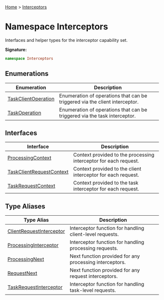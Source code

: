 [Home](../index.md) &gt; [Interceptors](./interceptors.md)

# Namespace Interceptors

Interfaces and helper types for the interceptor capability set.

<b>Signature:</b>

```typescript
namespace Interceptors 
```

## Enumerations

|  Enumeration | Description |
|  --- | --- |
|  [TaskClientOperation](./interceptors/enums/taskclientoperation.md) | Enumeration of operations that can be triggered via the client interceptor. |
|  [TaskOperation](./interceptors/enums/taskoperation.md) | Enumeration of operations that can be triggered via the task interceptor. |

## Interfaces

|  Interface | Description |
|  --- | --- |
|  [ProcessingContext](./interceptors/interfaces/processingcontext.md) | Context provided to the processing interceptor for each request. |
|  [TaskClientRequestContext](./interceptors/interfaces/taskclientrequestcontext.md) | Context provided to the client interceptor for each request. |
|  [TaskRequestContext](./interceptors/interfaces/taskrequestcontext.md) | Context provided to the task interceptor for each request. |

## Type Aliases

|  Type Alias | Description |
|  --- | --- |
|  [ClientRequestInterceptor](./interceptors/types/clientrequestinterceptor.md) | Interceptor function for handling client-level requests. |
|  [ProcessingInterceptor](./interceptors/types/processinginterceptor.md) | Interceptor function for handling processing requests. |
|  [ProcessingNext](./interceptors/types/processingnext.md) | Next function provided for any processing interceptors. |
|  [RequestNext](./interceptors/types/requestnext.md) | Next function provided for any request interceptors. |
|  [TaskRequestInterceptor](./interceptors/types/taskrequestinterceptor.md) | Interceptor function for handling task-level requests. |

